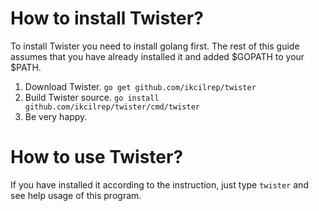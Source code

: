 How to install Twister?
=======================

To install Twister you need to install golang first. The rest of this guide assumes that you have already installed it and added $GOPATH to your $PATH.

1. Download Twister.
`go get github.com/ikcilrep/twister`
2. Build Twister source.
`go install github.com/ikcilrep/twister/cmd/twister`
3. Be very happy.

How to use Twister?
===================

If you have installed it according to the instruction, just type `twister` and see help usage of this program.
